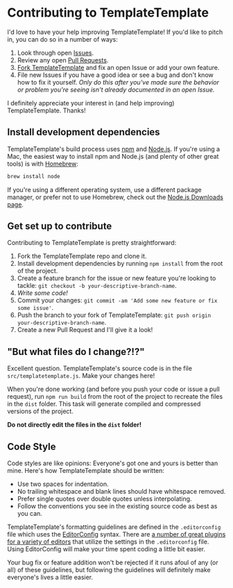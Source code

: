 # Contributing to TemplateTemplate

I'd love to have your help improving TemplateTemplate! If you'd like to pitch in, you can do so in a number of ways:

1. Look through open [Issues](https://github.com/jgarber623/TemplateTemplate/issues).
2. Review any open [Pull Requests](https://github.com/jgarber623/TemplateTemplate/pulls).
3. [Fork TemplateTemplate](#get-set-up-to-contribute) and fix an open Issue or add your own feature.
4. File new Issues if you have a good idea or see a bug and don't know how to fix it yourself. _Only do this after you've made sure the behavior or problem you're seeing isn't already documented in an open Issue._

I definitely appreciate your interest in (and help improving) TemplateTemplate. Thanks!

## Install development dependencies

TemplateTemplate's build process uses [npm](https://www.npmjs.com) and [Node.js](https://nodejs.org). If you're using a Mac, the easiest way to install npm and Node.js (and plenty of other great tools) is with [Homebrew](https://brew.sh):

```sh
brew install node
```

If you're using a different operating system, use a different package manager, or prefer not to use Homebrew, check out the [Node.js Downloads page](https://nodejs.org/en/download/).

## Get set up to contribute

Contributing to TemplateTemplate is pretty straightforward:

1. Fork the TemplateTemplate repo and clone it.
2. Install development dependencies by running `npm install` from the root of the project.
3. Create a feature branch for the issue or new feature you're looking to tackle: `git checkout -b your-descriptive-branch-name`.
4. _Write some code!_
6. Commit your changes: `git commit -am 'Add some new feature or fix some issue'`.
7. Push the branch to your fork of TemplateTemplate: `git push origin your-descriptive-branch-name`.
8. Create a new Pull Request and I'll give it a look!

## "But what files do I change?!?"

Excellent question. TemplateTemplate's source code is in the file `src/templatetemplate.js`. Make your changes here!

When you're done working (and before you push your code or issue a pull request), run `npm run build` from the root of the project to recreate the files in the `dist` folder. This task will generate compiled and compressed versions of the project.

**Do not directly edit the files in the `dist` folder!**

## Code Style

Code styles are like opinions: Everyone's got one and yours is better than mine. Here's how TemplateTemplate should be written:

- Use two spaces for indentation.
- No trailing whitespace and blank lines should have whitespace removed.
- Prefer single quotes over double quotes unless interpolating.
- Follow the conventions you see in the existing source code as best as you can.

TemplateTemplate's formatting guidelines are defined in the `.editorconfig` file which uses the [EditorConfig](http://editorconfig.org) syntax. There are [a number of great plugins for a variety of editors](http://editorconfig.org/#download) that utilize the settings in the `.editorconfig` file. Using EditorConfig will make your time spent coding a little bit easier.

Your bug fix or feature addition won't be rejected if it runs afoul of any (or all) of these guidelines, but following the guidelines will definitely make everyone's lives a little easier.
